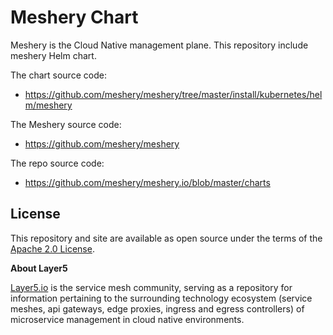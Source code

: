 # Meshery Chart

Meshery is the Cloud Native management plane. This repository include meshery Helm chart.

The chart source code:

* https://github.com/meshery/meshery/tree/master/install/kubernetes/helm/meshery

The Meshery source code:

* https://github.com/meshery/meshery

The repo source code:

* https://github.com/meshery/meshery.io/blob/master/charts

## License

This repository and site are available as open source under the terms of the [Apache 2.0 License](https://opensource.org/licenses/Apache-2.0).

**About Layer5**

[Layer5.io](https://layer5.io) is the service mesh community, serving as a repository for information pertaining to the surrounding technology ecosystem (service meshes, api gateways, edge proxies, ingress and egress controllers) of microservice management in cloud native environments.
